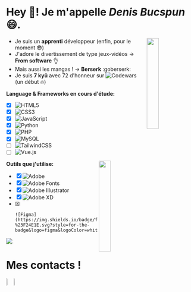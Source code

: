    # Hey 👋! Je m'appelle *Denis Bucspun*😄.
   

   <img align="right" width="25%" src="https://www.terressens.fr/assets/images/samourai-japon-katana-armure-peinture-aquarelle-rouge-noire-500x500.jpg"></img>

  - Je suis un **apprenti** développeur (enfin, pour le moment 😎)
  - J'adore le divertissement de type jeux-vidéos -> **From software** :ok_hand:
  - Mais aussi les mangas ! -> **Berserk** :goberserk:
  - Je suis **7 kyû** avec 72 d'honneur sur ![Codewars](https://img.shields.io/badge/Codewars-B1361E?style=for-the-badge&logo=codewars&logoColor=grey) (un début :fire:)
  
 
    
  
  **Language & Frameworks en cours d'étude:**
  - [x] ![HTML5](https://img.shields.io/badge/html5-%23E34F26.svg?style=for-the-badge&logo=html5&logoColor=white)
  - [x] ![CSS3](https://img.shields.io/badge/css3-%231572B6.svg?style=for-the-badge&logo=css3&logoColor=white)
  - [x] ![JavaScript](https://img.shields.io/badge/javascript-%23323330.svg?style=for-the-badge&logo=javascript&logoColor=%23F7DF1E)
  - [x] ![Python](https://img.shields.io/badge/python-3670A0?style=for-the-badge&logo=python&logoColor=ffdd54)
  - [x] ![PHP](https://img.shields.io/badge/php-%23777BB4.svg?style=for-the-badge&logo=php&logoColor=white)
  - [x] ![MySQL](https://img.shields.io/badge/mysql-%2300f.svg?style=for-the-badge&logo=mysql&logoColor=white)
  - [ ] ![TailwindCSS](https://img.shields.io/badge/tailwindcss-%2338B2AC.svg?style=for-the-badge&logo=tailwind-css&logoColor=white)
  - [ ] ![Vue.js](https://img.shields.io/badge/vuejs-%2335495e.svg?style=for-the-badge&logo=vuedotjs&logoColor=%234FC08D)
  
   <img align="right" width="25%" src="https://www.filmmusicsite.com/images/covers/large/88554.jpg"></img>
   

**Outils que j'utilise:**
  - [x] ![Adobe](https://img.shields.io/badge/adobe-%23FF0000.svg?style=for-the-badge&logo=adobe&logoColor=white)
  - [x] ![Adobe Fonts](https://img.shields.io/badge/Adobe%20Fonts-000B1D.svg?style=for-the-badge&logo=Adobe%20Fonts&logoColor=white)
  - [x] ![Adobe Illustrator](https://img.shields.io/badge/adobe%20illustrator-%23FF9A00.svg?style=for-the-badge&logo=adobe%20illustrator&logoColor=white)
  - [x] ![Adobe XD](https://img.shields.io/badge/Adobe%20XD-470137?style=for-the-badge&logo=Adobe%20XD&logoColor=#FF61F6)
  - [x] 	![Figma](https://img.shields.io/badge/figma-%23F24E1E.svg?style=for-the-badge&logo=figma&logoColor=white)
      
    
   <img class="img" src="https://github-readme-stats.vercel.app/api?username=bdenisss&theme=dark&show_icons=true"/> 


  
  # Mes contacts ! 
   

   <div style="display: flex; align-items: flex-start;">
    <a href="https://www.linkedin.com/in/denis-bucspun-13198a23b/"><img width="15%" src="https://upload.wikimedia.org/wikipedia/commons/thumb/c/ca/LinkedIn_logo_initials.png/640px-LinkedIn_logo_initials.png"/>
    <a href="https://twitter.com/NexisB"><img width="15%" src="https://about.twitter.com/content/dam/about-twitter/en/brand-toolkit/brand-download-img-1.jpg.twimg.1920.jpg" />
  </div>

    
  
 
